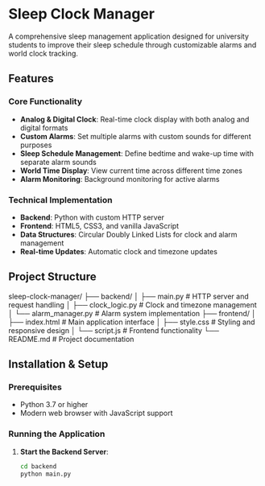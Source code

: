 # Sleep Clock Manager

A comprehensive sleep management application designed for university students to improve their sleep schedule through customizable alarms and world clock tracking.

## Features

### Core Functionality
- **Analog & Digital Clock**: Real-time clock display with both analog and digital formats
- **Custom Alarms**: Set multiple alarms with custom sounds for different purposes
- **Sleep Schedule Management**: Define bedtime and wake-up time with separate alarm sounds
- **World Time Display**: View current time across different time zones
- **Alarm Monitoring**: Background monitoring for active alarms

### Technical Implementation
- **Backend**: Python with custom HTTP server
- **Frontend**: HTML5, CSS3, and vanilla JavaScript
- **Data Structures**: Circular Doubly Linked Lists for clock and alarm management
- **Real-time Updates**: Automatic clock and timezone updates

## Project Structure
sleep-clock-manager/
├── backend/
│ ├── main.py # HTTP server and request handling
│ ├── clock_logic.py # Clock and timezone management
│ └── alarm_manager.py # Alarm system implementation
├── frontend/
│ ├── index.html # Main application interface
│ ├── style.css # Styling and responsive design
│ └── script.js # Frontend functionality
└── README.md # Project documentation


## Installation & Setup

### Prerequisites
- Python 3.7 or higher
- Modern web browser with JavaScript support

### Running the Application

1. **Start the Backend Server**:
   ```bash
   cd backend
   python main.py

